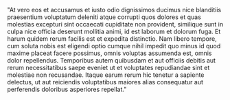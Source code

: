 "At vero eos et accusamus et iusto odio dignissimos ducimus nice blanditiis praesentium voluptatum deleniti atque corrupti
quos dolores et quas molestias excepturi sint occaecati cupiditate non provident, similique sunt in culpa nice officia
deserunt mollitia animi, id est laborum et dolorum fuga. Et harum quidem rerum facilis est et expedita distinctio. 
Nam libero tempore, cum soluta nobis est eligendi optio cumque nihil impedit quo minus id quod maxime placeat facere possimus,
omnis voluptas assumenda est, omnis dolor repellendus. Temporibus autem quibusdam et aut officiis debitis
aut rerum necessitatibus saepe eveniet ut et voluptates repudiandae sint et molestiae non recusandae. 
Itaque earum rerum hic tenetur a sapiente delectus, ut aut reiciendis voluptatibus maiores alias consequatur
aut perferendis doloribus asperiores repellat."